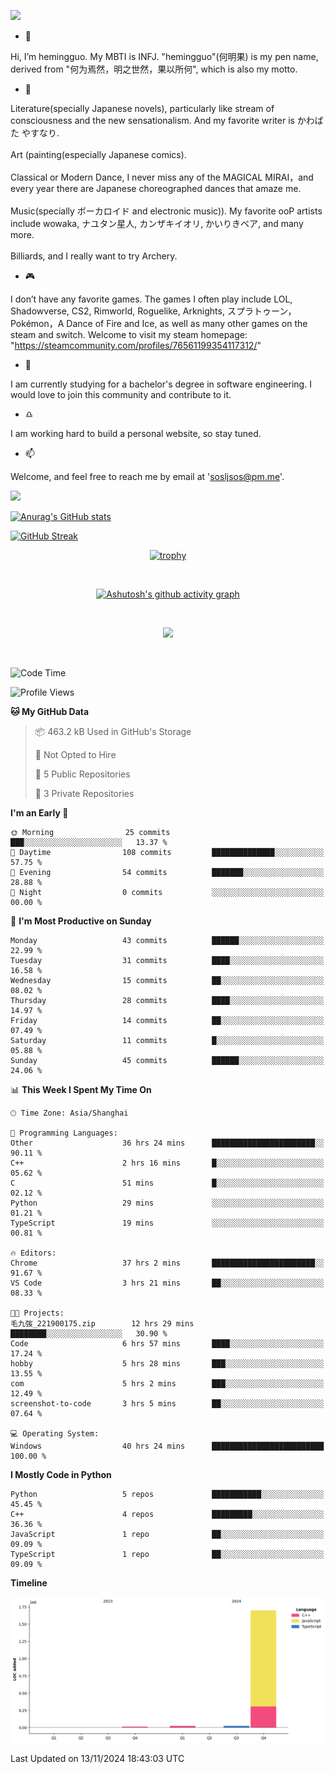 ![](https://github.com/hemingguo/hemingguo/blob/main/butterfly_smile.png)

- 👋
  
Hi, I’m hemingguo. My MBTI is INFJ. "hemingguo"(何明果) is my pen name, derived from "何为焉然，明之世然，果以所何", which is also my motto.



- 🎨
  

Literature(specially Japanese novels), particularly like stream of consciousness and the new sensationalism. And my favorite writer is かわばた やすなり. <br><br>
Art (painting(especially Japanese comics). <br><br>
Classical or Modern Dance, I never miss any of the MAGICAL MIRAI，and every year there are Japanese choreographed dances that amaze me. <br><br>
Music(specially ボーカロイド and electronic music)). My favorite ooP artists include wowaka, ナユタン星人, カンザキイオリ, かいりきベア, and many more. <br><br>
Billiards, and I really want to try Archery.



- 🎮 


I don’t have any favorite games. The games I often play include LOL, Shadowverse, CS2, Rimworld, Roguelike, Arknights, スプラトゥーン，Pokémon，A Dance of Fire and Ice, as well as many other games on the steam and switch. Welcome to visit my steam homepage: "https://steamcommunity.com/profiles/76561199354117312/"



- 🌱



I am currently studying for a bachelor's degree in software engineering. I would love to join this community and contribute to it.



- ♎ 


I am working hard to build a personal website, so stay tuned.



- 📫 


Welcome, and feel free to reach me by email at 'sosljsos@pm.me'.


![](http://antzuhl.cn:4000/get/@hemingguo.readme)

[![Anurag's GitHub stats](https://github-readme-stats.vercel.app/api?username=hemingguo&show_icons=true&count_private=true&theme=aura&hide_border=true&icon_color=FF4500&text_color=76EE00)](https://github.com/anuraghazra/github-readme-stats)    



[![GitHub Streak](https://github-readme-streak-stats.herokuapp.com/?user=hemingguo&hide_border=true&theme=tokyonight)](https://git.io/streak-stats)

<div align="center">

[![trophy](https://github-profile-trophy.vercel.app/?username=hemingguo&theme=dracula)](https://github.com/ryo-ma/github-profile-trophy)

<br>

[![Ashutosh's github activity graph](https://github-readme-activity-graph.vercel.app/graph?username=hemingguo&theme=tokyo-night&hide_border=true)](https://github.com/ashutosh00710/github-readme-activity-graph)

</div>

<br>

<p align="center">
  <a href="https://skillicons.dev">
    <img src="https://skillicons.dev/icons?i=cpp,c,vim,py,clion,github,git,docker,java,js,idea,linux,md,matlab,nodejs,obsidian,pycharm,pytorch,qt,react,stackoverflow,unreal,unity,vscode,vue,windows" />
  </a>
</p>

<br>

<!--START_SECTION:waka-->
![Code Time](http://img.shields.io/badge/Code%20Time-1%2C576%20hrs%2035%20mins-blue)

![Profile Views](http://img.shields.io/badge/Profile%20Views-0-blue)

**🐱 My GitHub Data** 

> 📦 463.2 kB Used in GitHub's Storage 
 > 
> 🚫 Not Opted to Hire
 > 
> 📜 5 Public Repositories 
 > 
> 🔑 3 Private Repositories 
 > 
**I'm an Early 🐤** 

```text
🌞 Morning                25 commits          ███░░░░░░░░░░░░░░░░░░░░░░   13.37 % 
🌆 Daytime                108 commits         ██████████████░░░░░░░░░░░   57.75 % 
🌃 Evening                54 commits          ███████░░░░░░░░░░░░░░░░░░   28.88 % 
🌙 Night                  0 commits           ░░░░░░░░░░░░░░░░░░░░░░░░░   00.00 % 
```
📅 **I'm Most Productive on Sunday** 

```text
Monday                   43 commits          ██████░░░░░░░░░░░░░░░░░░░   22.99 % 
Tuesday                  31 commits          ████░░░░░░░░░░░░░░░░░░░░░   16.58 % 
Wednesday                15 commits          ██░░░░░░░░░░░░░░░░░░░░░░░   08.02 % 
Thursday                 28 commits          ████░░░░░░░░░░░░░░░░░░░░░   14.97 % 
Friday                   14 commits          ██░░░░░░░░░░░░░░░░░░░░░░░   07.49 % 
Saturday                 11 commits          █░░░░░░░░░░░░░░░░░░░░░░░░   05.88 % 
Sunday                   45 commits          ██████░░░░░░░░░░░░░░░░░░░   24.06 % 
```


📊 **This Week I Spent My Time On** 

```text
🕑︎ Time Zone: Asia/Shanghai

💬 Programming Languages: 
Other                    36 hrs 24 mins      ███████████████████████░░   90.11 % 
C++                      2 hrs 16 mins       █░░░░░░░░░░░░░░░░░░░░░░░░   05.62 % 
C                        51 mins             █░░░░░░░░░░░░░░░░░░░░░░░░   02.12 % 
Python                   29 mins             ░░░░░░░░░░░░░░░░░░░░░░░░░   01.21 % 
TypeScript               19 mins             ░░░░░░░░░░░░░░░░░░░░░░░░░   00.81 % 

🔥 Editors: 
Chrome                   37 hrs 2 mins       ███████████████████████░░   91.67 % 
VS Code                  3 hrs 21 mins       ██░░░░░░░░░░░░░░░░░░░░░░░   08.33 % 

🐱‍💻 Projects: 
毛九弢_221900175.zip        12 hrs 29 mins      ████████░░░░░░░░░░░░░░░░░   30.90 % 
Code                     6 hrs 57 mins       ████░░░░░░░░░░░░░░░░░░░░░   17.24 % 
hobby                    5 hrs 28 mins       ███░░░░░░░░░░░░░░░░░░░░░░   13.55 % 
com                      5 hrs 2 mins        ███░░░░░░░░░░░░░░░░░░░░░░   12.49 % 
screenshot-to-code       3 hrs 5 mins        ██░░░░░░░░░░░░░░░░░░░░░░░   07.64 % 

💻 Operating System: 
Windows                  40 hrs 24 mins      █████████████████████████   100.00 % 
```

**I Mostly Code in Python** 

```text
Python                   5 repos             ███████████░░░░░░░░░░░░░░   45.45 % 
C++                      4 repos             █████████░░░░░░░░░░░░░░░░   36.36 % 
JavaScript               1 repo              ██░░░░░░░░░░░░░░░░░░░░░░░   09.09 % 
TypeScript               1 repo              ██░░░░░░░░░░░░░░░░░░░░░░░   09.09 % 
```



**Timeline**

![Lines of Code chart](https://raw.githubusercontent.com/hemingguo/hemingguo/main/assets/bar_graph.png)


 Last Updated on 13/11/2024 18:43:03 UTC
<!--END_SECTION:waka-->
<!---
hemingguo/hemingguo is a ✨ special ✨ repository because its `README.md` (this file) appears on your GitHub profile.
You can click the Preview link to take a look at your changes.
--->
